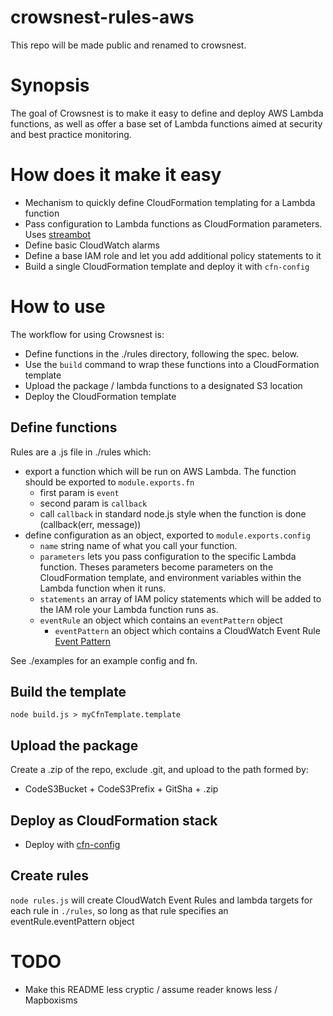# crowsnest-rules-aws

This repo will be made public and renamed to crowsnest.

# Synopsis

The goal of Crowsnest is to make it easy to define and deploy AWS Lambda functions, as well as offer a base set of Lambda functions aimed at security and best practice monitoring.

# How does it make it easy

- Mechanism to quickly define CloudFormation templating for a Lambda function
- Pass configuration to Lambda functions as CloudFormation parameters.  Uses [streambot](https://github.com/mapbox/streambot)
- Define basic CloudWatch alarms
- Define a base IAM role and let you add additional policy statements to it
- Build a single CloudFormation template and deploy it with `cfn-config`

# How to use

The workflow for using Crowsnest is:

- Define functions in the ./rules directory, following the spec. below.
- Use the `build` command to wrap these functions into a CloudFormation template
- Upload the package / lambda functions to a designated S3 location
- Deploy the CloudFormation template

## Define functions

Rules are a .js file in ./rules which:

- export a function which will be run on AWS Lambda.  The function should be exported to `module.exports.fn`
  - first param is `event`
  - second param is `callback`
  - call `callback` in standard node.js style when the function is done (callback(err, message))
- define configuration as an object, exported to `module.exports.config`
  - `name` string name of what you call your function.
  - `parameters` lets you pass configuration to the specific Lambda function.  Theses parameters become parameters on the CloudFormation template, and environment variables within the Lambda function when it runs.
  - `statements` an array of IAM policy statements which will be added to the IAM role your Lambda function runs as.
  - `eventRule` an object which contains an `eventPattern` object
    - `eventPattern` an object which contains a CloudWatch Event Rule [Event Pattern](http://docs.aws.amazon.com/AmazonCloudWatch/latest/DeveloperGuide/CloudWatchEventsandEventPatterns.html)

See ./examples for an example config and fn.


## Build the template

`node build.js > myCfnTemplate.template`

## Upload the package

Create a .zip of the repo, exclude .git, and upload to the path formed by:

- CodeS3Bucket + CodeS3Prefix + GitSha + .zip

## Deploy as CloudFormation stack

- Deploy with [cfn-config](https://github.com/mapbox/cfn-config)

## Create rules

`node rules.js` will create CloudWatch Event Rules and lambda targets for each rule in `./rules`, so long as that rule specifies an eventRule.eventPattern object

# TODO

- Make this README less cryptic / assume reader knows less / Mapboxisms
